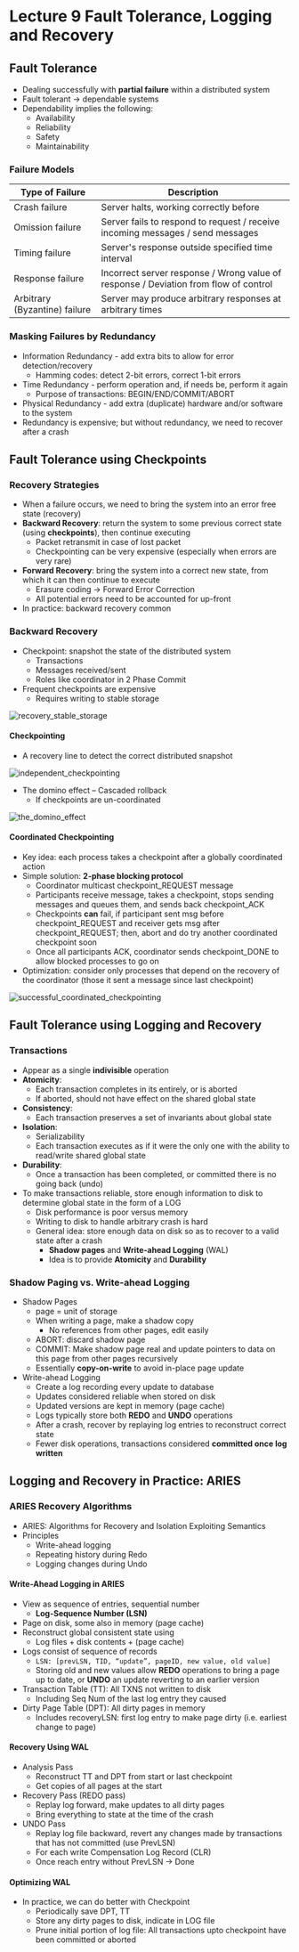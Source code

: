 # Lecture 9 Fault Tolerance, Logging and Recovery

## Fault Tolerance

* Dealing successfully with **partial failure** within a distributed system
* Fault tolerant -> dependable systems
* Dependability implies the following:
  * Availability
  * Reliability
  * Safety
  * Maintainability

### Failure Models

| Type of Failure               | Description                                                  |
| ----------------------------- | ------------------------------------------------------------ |
| Crash failure                 | Server halts, working correctly before                       |
| Omission failure              | Server fails to respond to request / receive incoming messages / send messages |
| Timing failure                | Server's response outside specified time interval            |
| Response failure              | Incorrect server response / Wrong value of response / Deviation from flow of control |
| Arbitrary (Byzantine) failure | Server may produce arbitrary responses at arbitrary times    |

### Masking Failures by Redundancy

* Information Redundancy - add extra bits to allow for error detection/recovery
  * Hamming codes: detect 2-bit errors, correct 1-bit errors
* Time Redundancy - perform operation and, if needs be, perform it again
  * Purpose of transactions: BEGIN/END/COMMIT/ABORT
* Physical Redundancy - add extra (duplicate) hardware and/or software to the system
* Redundancy is expensive; but without redundancy, we need to recover after a crash

## Fault Tolerance using Checkpoints

### Recovery Strategies

* When a failure occurs, we need to bring the system into an error free state (recovery)
* **Backward Recovery**: return the system to some previous correct state (using **checkpoints**), then continue executing
  * Packet retransmit in case of lost packet
  * Checkpointing can be very expensive (especially when errors are very rare)
* **Forward Recovery**: bring the system into a correct new state, from which it can then continue to execute
  * Erasure coding -> Forward Error Correction
  * All potential errors need to be accounted for up-front
* In practice: backward recovery common

### Backward Recovery

* Checkpoint: snapshot the state of the distributed system
  * Transactions
  * Messages received/sent
  * Roles like coordinator in 2 Phase Commit
* Frequent checkpoints are expensive
  * Requires writing to stable storage

![recovery_stable_storage](images/lecture09-logging-recovery/recovery_stable_storage.png)

#### Checkpointing

* A recovery line to detect the correct distributed snapshot

![independent_checkpointing](images/lecture09-logging-recovery/independent_checkpointing.png)

* The domino effect – Cascaded rollback
  * If checkpoints are un-coordinated

![the_domino_effect](images/lecture09-logging-recovery/the_domino_effect.png)

#### Coordinated Checkpointing

* Key idea: each process takes a checkpoint after a globally coordinated action
* Simple solution: **2-phase blocking protocol**
  * Coordinator multicast checkpoint_REQUEST message
  * Participants receive message, takes a checkpoint, stops sending messages and queues them, and sends back checkpoint_ACK
  * Checkpoints **can** fail, if participant sent msg before checkpoint_REQUEST and receiver gets msg after checkpoint_REQUEST; then, abort and do try another coordinated checkpoint soon
  * Once all participants ACK, coordinator sends checkpoint_DONE to allow blocked processes to go on
* Optimization: consider only processes that depend on the recovery of the coordinator (those it sent a message since last checkpoint)

![successful_coordinated_checkpointing](images/lecture09-logging-recovery/successful_coordinated_checkpointing.png)

## Fault Tolerance using Logging and Recovery

### Transactions

* Appear as a single **indivisible** operation
* **Atomicity**:
  * Each transaction completes in its entirely, or is aborted
  * If aborted, should not have effect on the shared global state
* **Consistency**:
  * Each transaction preserves a set of invariants about global state
* **Isolation**:
  * Serializability
  * Each transaction executes as if it were the only one with the ability to read/write shared global state
* **Durability**:
  * Once a transaction has been completed, or committed there is no going back (undo)
* To make transactions reliable, store enough information to disk to determine global state in the form of a LOG
  * Disk performance is poor versus memory
  * Writing to disk to handle arbitrary crash is hard
  * General idea: store enough data on disk so as to recover to a valid state after a crash
    * **Shadow pages** and **Write-ahead Logging** (WAL)
    * Idea is to provide **Atomicity** and **Durability**

### Shadow Paging vs. Write-ahead Logging

* Shadow Pages
  * page = unit of storage
  * When writing a page, make a shadow copy
    * No references from other pages, edit easily
  * ABORT: discard shadow page
  * COMMIT: Make shadow page real and update pointers to data on this page from other pages recursively
  * Essentially **copy-on-write** to avoid in-place page update
* Write-ahead Logging
  * Create a log recording every update to database
  * Updates considered reliable when stored on disk
  * Updated versions are kept in memory (page cache)
  * Logs typically store both **REDO** and **UNDO** operations
  * After a crash, recover by replaying log entries to reconstruct correct state
  * Fewer disk operations, transactions considered **committed once log written**

## Logging and Recovery in Practice: ARIES

### ARIES Recovery Algorithms

* ARIES: Algorithms for Recovery and Isolation Exploiting Semantics
* Principles
  * Write-ahead logging
  * Repeating history during Redo
  * Logging changes during Undo

#### Write-Ahead Logging in ARIES

* View as sequence of entries, sequential number
  * **Log-Sequence Number (LSN)**
* Page on disk, some also in memory (page cache)
* Reconstruct global consistent state using
  * Log files + disk contents + (page cache)
* Logs consist of sequence of records
  * `LSN: [prevLSN, TID, “update”, pageID, new value, old value]`
  * Storing old and new values allow **REDO** operations to bring a page up to date, or **UNDO** an update reverting to an earlier version
* Transaction Table (TT): All TXNS not written to disk
  * Including Seq Num of the last log entry they caused
* Dirty Page Table (DPT): All dirty pages in memory
  * Includes recoveryLSN: first log entry to make page dirty (i.e. earliest change to page)

#### Recovery Using WAL

* Analysis Pass
  * Reconstruct TT and DPT from start or last checkpoint
  * Get copies of all pages at the start
* Recovery Pass (REDO pass)
  * Replay log forward, make updates to all dirty pages
  * Bring everything to state at the time of the crash
* UNDO Pass
  * Replay log file backward, revert any changes made by transactions that has not committed (use PrevLSN)
  * For each write Compensation Log Record (CLR)
  * Once reach entry without PrevLSN -> Done

#### Optimizing WAL

* In practice, we can do better with Checkpoint
  * Periodically save DPT, TT
  * Store any dirty pages to disk, indicate in LOG file
  * Prune initial portion of log file: All transactions upto checkpoint have been committed or aborted
